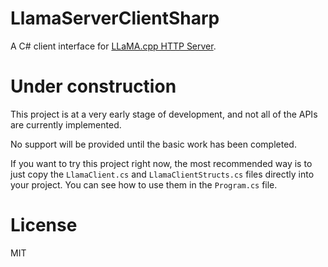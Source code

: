 # LlamaServerClientSharp

A C# client interface for [LLaMA.cpp HTTP Server](https://github.com/ggml-org/llama.cpp/blob/master/examples/server/README.md).

# Under construction

This project is at a very early stage of development, and not all of the APIs are currently implemented.

No support will be provided until the basic work has been completed.

If you want to try this project right now, the most recommended way is to just copy the `LlamaClient.cs` and `LlamaClientStructs.cs` files directly into your project. You can see how to use them in the `Program.cs` file.

# License

MIT